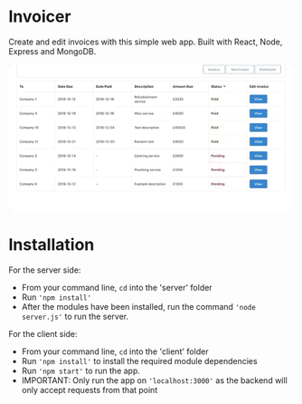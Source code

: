 # Invoicer

Create and edit invoices with this simple web app. Built with React, Node, Express and MongoDB.


![](demo.gif)

# Installation 

For the server side:
- From your command line, ```cd``` into the 'server' folder
- Run ```'npm install'```
- After the modules have been installed, run the command ```'node server.js'``` to run the server.


For the client side:
- From your command line, ```cd``` into the 'client' folder
- Run ```'npm install'``` to install the required module dependencies
- Run ```'npm start'``` to run the app.
- IMPORTANT: Only run the app on ```'localhost:3000'``` as the backend will only accept requests from that point


